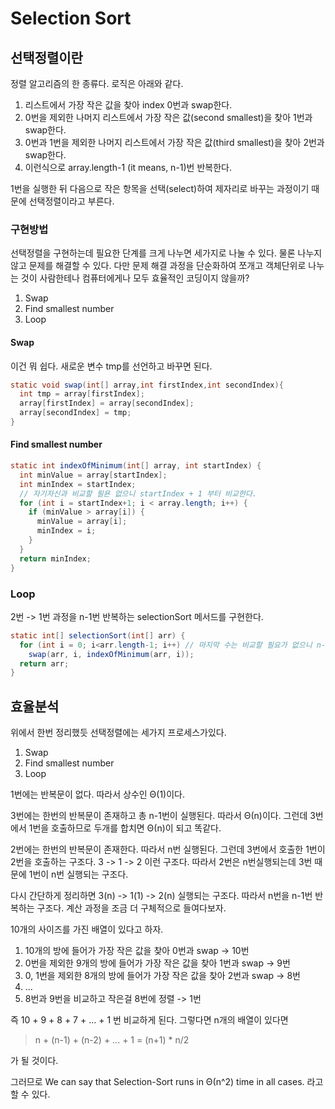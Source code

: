 # Selection Sort

## 선택정렬이란

정렬 알고리즘의 한 종류다. 로직은 아래와 같다.

1.  리스트에서 가장 작은 값을 찾아 index 0번과 swap한다.
2.  0번을 제외한 나머지 리스트에서 가장 작은 값(second smallest)을 찾아 1번과 swap한다.
3.  0번과 1번을 제외한 나머지 리스트에서 가장 작은 값(third smallest)을 찾아 2번과 swap한다.
4.  이런식으로 array.length-1 (it means, n-1)번 반복한다.

1번을 실행한 뒤 다음으로 작은 항목을 선택(select)하여 제자리로 바꾸는 과정이기 때문에 선택정렬이라고 부른다.

### 구현방법

선택정렬을 구현하는데 필요한 단계를 크게 나누면 세가지로 나눌 수 있다. 물론 나누지 않고 문제를 해결할 수 있다. 다만 문제 해결 과정을 단순화하여 쪼개고 객체단위로 나누는 것이 사람한테나 컴퓨터에게나 모두 효율적인 코딩이지 않을까?

1. Swap
2. Find smallest number
3. Loop

#### Swap

이건 뭐 쉽다. 새로운 변수 tmp를 선언하고 바꾸면 된다.

```java
static void swap(int[] array,int firstIndex,int secondIndex){
  int tmp = array[firstIndex];
  array[firstIndex] = array[secondIndex];
  array[secondIndex] = tmp;
}
```

#### Find smallest number

```java
static int indexOfMinimum(int[] array, int startIndex) {
  int minValue = array[startIndex];
  int minIndex = startIndex;
  // 자기자신과 비교할 필욘 없으니 startIndex + 1 부터 비교한다.
  for (int i = startIndex+1; i < array.length; i++) {
    if (minValue > array[i]) {
      minValue = array[i];
      minIndex = i;
    }
  }
  return minIndex;
}
```

### Loop

2번 -> 1번 과정을 n-1번 반복하는 selectionSort 메서드를 구현한다.

```java
static int[] selectionSort(int[] arr) {
  for (int i = 0; i<arr.length-1; i++) // 마지막 수는 비교할 필요가 없으니 n-1번 반복한다.
    swap(arr, i, indexOfMinimum(arr, i));
  return arr;
}
```

## 효율분석

위에서 한번 정리했듯 선택정렬에는 세가지 프로세스가있다.

1. Swap
2. Find smallest number
3. Loop

1번에는 반복문이 없다. 따라서 상수인 Θ(1)이다.

3번에는 한번의 반복문이 존재하고 총 n-1번이 실행된다. 따라서 Θ(n)이다. 그런데 3번에서 1번을 호출하므로 두개를 합치면 Θ(n)이 되고 똑같다.

2번에는 한번의 반복문이 존재한다. 따라서 n번 실행된다. 그런데 3번에서 호출한 1번이 2번을 호출하는 구조다. 3 -> 1 -> 2 이런 구조다. 따라서 2번은 n번실행되는데 3번 때문에 1번이 n번 실행되는 구조다.

다시 간단하게 정리하면 3(n) -> 1(1) -> 2(n) 실행되는 구조다. 따라서 n번을 n-1번 반복하는 구조다. 계산 과정을 조금 더 구체적으로 들여다보자.

10개의 사이즈를 가진 배열이 있다고 하자. 

1. 10개의 방에 들어가 가장 작은 값을 찾아 0번과 swap  -> 10번
2. 0번을 제외한 9개의 방에 들어가 가장 작은 값을 찾아 1번과 swap  -> 9번
3. 0, 1번을 제외한 8개의 방에 들어가 가장 작은 값을 찾아 2번과 swap -> 8번
4. ...
5. 8번과 9번을 비교하고 작은걸 8번에 정렬 -> 1번

즉 10 + 9 + 8 + 7 + ... + 1 번 비교하게 된다. 그렇다면 n개의 배열이 있다면

> n + (n-1) + (n-2) + ... + 1 = (n+1) * n/2

가 될 것이다. 

그러므로 We can say that Selection-Sort runs in Θ(n^2) time in all cases. 라고 할 수 있다.
